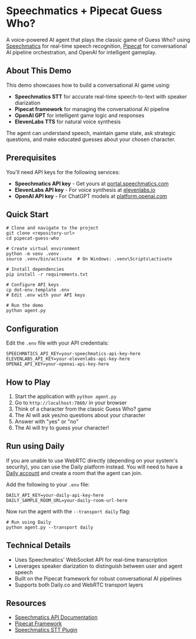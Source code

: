 # Speechmatics + Pipecat Guess Who?

A voice-powered AI agent that plays the classic game of Guess Who? using [Speechmatics](https://www.speechmatics.com/) for real-time speech recognition, [Pipecat](https://github.com/pipecat-ai/pipecat) for conversational AI pipeline orchestration, and OpenAI for intelligent gameplay.

## About This Demo

This demo showcases how to build a conversational AI game using:

- **Speechmatics STT** for accurate real-time speech-to-text with speaker diarization
- **Pipecat framework** for managing the conversational AI pipeline
- **OpenAI GPT** for intelligent game logic and responses
- **ElevenLabs TTS** for natural voice synthesis

The agent can understand speech, maintain game state, ask strategic questions, and make educated guesses about your chosen character.

## Prerequisites

You'll need API keys for the following services:

- **Speechmatics API key** - Get yours at [portal.speechmatics.com](https://portal.speechmatics.com)
- **ElevenLabs API key** - For voice synthesis at [elevenlabs.io](https://elevenlabs.io)
- **OpenAI API key** - For ChatGPT models at [platform.openai.com](https://platform.openai.com)

## Quick Start

```shell
# Clone and navigate to the project
git clone <repository-url>
cd pipecat-guess-who

# Create virtual environment
python -m venv .venv
source .venv/bin/activate  # On Windows: .venv\Scripts\activate

# Install dependencies
pip install -r requirements.txt

# Configure API keys
cp dot-env.template .env
# Edit .env with your API keys

# Run the demo
python agent.py
```

## Configuration

Edit the `.env` file with your API credentials:

```env
SPEECHMATICS_API_KEY=your-speechmatics-api-key-here
ELEVENLABS_API_KEY=your-elevenlabs-api-key-here
OPENAI_API_KEY=your-openai-api-key-here
```

## How to Play

1. Start the application with `python agent.py`
2. Go to `http://localhost:7860/` in your browser
3. Think of a character from the classic Guess Who? game
4. The AI will ask yes/no questions about your character
5. Answer with "yes" or "no"
6. The AI will try to guess your character!

## Run using Daily

If you are unable to use WebRTC directly (depending on your system's security), you can use the Daily platform instead. You will need to have a [Daily account](https://daily.co) and create a room that the agent can join.

Add the following to your `.env` file:

```env
DAILY_API_KEY=your-daily-api-key-here
DAILY_SAMPLE_ROOM_URL=your-daily-room-url-here
```

Now run the agent with the `--transport daily` flag:

```shell
# Run using Daily
python agent.py --transport daily
```

## Technical Details

- Uses Speechmatics' WebSocket API for real-time transcription
- Leverages speaker diarization to distinguish between user and agent speech
- Built on the Pipecat framework for robust conversational AI pipelines
- Supports both Daily.co and WebRTC transport layers

## Resources

- [Speechmatics API Documentation](https://docs.speechmatics.com/api-ref/realtime-transcription-websocket)
- [Pipecat Framework](https://github.com/pipecat-ai/pipecat)
- [Speechmatics STT Plugin](https://github.com/pipecat-ai/pipecat/blob/main/src/pipecat/services/speechmatics/stt.py)
